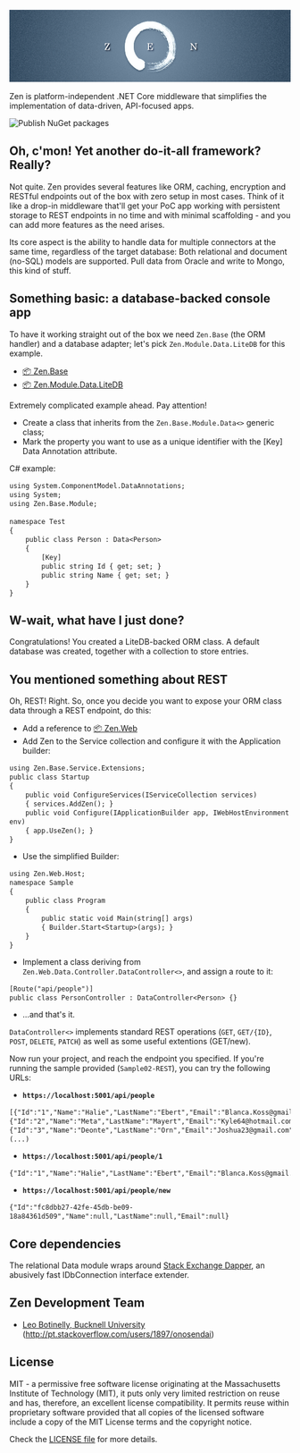 <p align="center">
  <img src="https://raw.githubusercontent.com/lbotinelly/zen/master/static/res/zen-banner.png">
</p>

Zen is platform-independent .NET Core middleware that simplifies the implementation of data-driven, API-focused apps.

![Publish NuGet packages](https://github.com/lbotinelly/zen/workflows/Publish%20NuGet%20packages/badge.svg)

## Oh, c'mon! Yet another do-it-all framework? Really?

Not quite. Zen provides several features like ORM, caching, encryption and RESTful endpoints out of the box with zero setup in most cases. Think of it like a drop-in middleware that'll get your PoC app working with persistent storage to REST endpoints in no time and with minimal scaffolding - and you can add more features as the need arises.

Its core aspect is the ability to handle data for multiple connectors at the same time, regardless of the target database: Both relational and document (no-SQL) models are supported. Pull data from Oracle and write to Mongo, this kind of stuff.

## Something basic: a database-backed console app

To have it working straight out of the box we need `Zen.Base` (the ORM handler) and a database adapter; let's pick `Zen.Module.Data.LiteDB` for this example.

- [📦 Zen.Base](https://www.nuget.org/packages/Zen.Base/)
- [📦 Zen.Module.Data.LiteDB](https://www.nuget.org/packages/Zen.Module.Data.LiteDB/)

Extremely complicated example ahead. Pay attention!
 - Create a class that inherits from the `Zen.Base.Module.Data<>` generic class;
 - Mark the property you want to use as a unique identifier with the [Key] Data Annotation attribute.

C# example:

    using System.ComponentModel.DataAnnotations;
    using System;
    using Zen.Base.Module;
    
    namespace Test
    {
        public class Person : Data<Person>
        {
            [Key]
            public string Id { get; set; }
            public string Name { get; set; }
        }
    }

## W-wait, what have I just done?

Congratulations! You created a LiteDB-backed ORM class. A default database was created, together with a collection to store entries.

## You mentioned something about REST

Oh, REST! Right. So, once you decide you want to expose your ORM class data through a REST endpoint, do this:

- Add a reference to [📦 Zen.Web](https://www.nuget.org/packages/Zen.Web/)
- Add Zen to the Service collection and configure it with the Application builder:
```
using Zen.Base.Service.Extensions;
public class Startup
{
    public void ConfigureServices(IServiceCollection services)
    { services.AddZen(); }
    public void Configure(IApplicationBuilder app, IWebHostEnvironment env)
    { app.UseZen(); }
}
```
- Use the simplified Builder:
```
using Zen.Web.Host;
namespace Sample
{
    public class Program
    {
        public static void Main(string[] args)
        { Builder.Start<Startup>(args); }
    }
}
```
- Implement a class deriving from `Zen.Web.Data.Controller.DataController<>`, and assign a route to it:
```
[Route("api/people")]
public class PersonController : DataController<Person> {}
```
- ...and that's it.

`DataController<>` implements standard REST operations (`GET`, `GET/{ID}`, `POST`, `DELETE`, `PATCH`) as well as some useful extentions (GET/new).

Now run your project, and reach the endpoint you specified. If you're running the sample provided (`Sample02-REST`), you can try the following URLs:

- **`https://localhost:5001/api/people`**  
```
[{"Id":"1","Name":"Halie","LastName":"Ebert","Email":"Blanca.Koss@gmail.com"},{"Id":"2","Name":"Meta","LastName":"Mayert","Email":"Kyle64@hotmail.com"},{"Id":"3","Name":"Deonte","LastName":"Orn","Email":"Joshua23@gmail.com"},,(...)
```
- **`https://localhost:5001/api/people/1`**  
```
{"Id":"1","Name":"Halie","LastName":"Ebert","Email":"Blanca.Koss@gmail.com"}
```
- **`https://localhost:5001/api/people/new`**  
```
{"Id":"fc8dbb27-42fe-45db-be09-18a84361d509","Name":null,"LastName":null,"Email":null}
```

## Core dependencies

The relational Data module wraps around [Stack Exchange Dapper](https://github.com/StackExchange/dapper-dot-net), an abusively fast IDbConnection interface extender.

## Zen Development Team

- [Leo Botinelly, Bucknell University](https://www.linkedin.com/in/lbotinelly) (http://pt.stackoverflow.com/users/1897/onosendai)

## License
MIT - a permissive free software license originating at the Massachusetts Institute of Technology (MIT), it puts only very limited restriction on reuse and has, therefore, an excellent license compatibility. It permits reuse within proprietary software provided that all copies of the licensed software include a copy of the MIT License terms and the copyright notice.

Check the [LICENSE file](LICENSE.txt) for more details.
